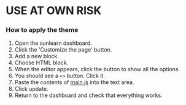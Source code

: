 # USE AT OWN RISK
### How to apply the theme
1. Open the sunlearn dashboard.
2. Click the 'Customize the page' button.
3. Add a new block.
4. Choose HTML block.
5. When the editor appears, click the button to show all the options.
6. You should see a `<>` button. Click it.
7. Paste the contents of [main.js](main.js) into the text area.
8. Click update.
9. Return to the dashboard and check that everything works.

